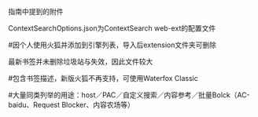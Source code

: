 指南中提到的附件


ContextSearchOptions.json为ContextSearch web-ext的配置文件

#因个人使用火狐并添加到引擎列表，导入后extension文件夹可删除

最新书签并未删除垃圾站与失效，因此文件较大

#包含书签描述，新版火狐不再支持，可使用Waterfox Classic

#大量同类列举的用途：host／PAC／自定义搜索／内容参考／批量Bolck（AC-baidu、Request Blocker、内容农场等）

